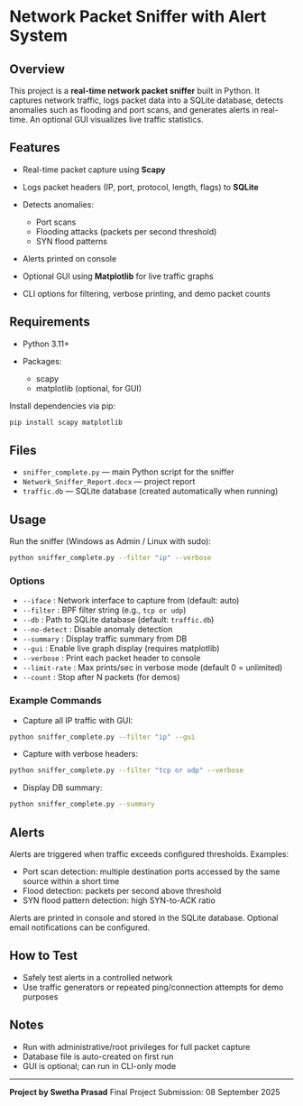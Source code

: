 # Network Packet Sniffer with Alert System

## Overview

This project is a **real-time network packet sniffer** built in Python. It captures network traffic, logs packet data into a SQLite database, detects anomalies such as flooding and port scans, and generates alerts in real-time. An optional GUI visualizes live traffic statistics.

## Features

* Real-time packet capture using **Scapy**
* Logs packet headers (IP, port, protocol, length, flags) to **SQLite**
* Detects anomalies:

  * Port scans
  * Flooding attacks (packets per second threshold)
  * SYN flood patterns
* Alerts printed on console 
* Optional GUI using **Matplotlib** for live traffic graphs
* CLI options for filtering, verbose printing, and demo packet counts

## Requirements

* Python 3.11+
* Packages:

  * scapy
  * matplotlib (optional, for GUI)

Install dependencies via pip:

```bash
pip install scapy matplotlib
```

## Files

* `sniffer_complete.py` — main Python script for the sniffer
* `Network_Sniffer_Report.docx` — project report
* `traffic.db` — SQLite database (created automatically when running)

## Usage

Run the sniffer (Windows as Admin / Linux with sudo):

```bash
python sniffer_complete.py --filter "ip" --verbose
```

### Options

* `--iface` : Network interface to capture from (default: auto)
* `--filter` : BPF filter string (e.g., `tcp or udp`)
* `--db` : Path to SQLite database (default: `traffic.db`)
* `--no-detect` : Disable anomaly detection
* `--summary` : Display traffic summary from DB
* `--gui` : Enable live graph display (requires matplotlib)
* `--verbose` : Print each packet header to console
* `--limit-rate` : Max prints/sec in verbose mode (default 0 = unlimited)
* `--count` : Stop after N packets (for demos)

### Example Commands

* Capture all IP traffic with GUI:

```bash
python sniffer_complete.py --filter "ip" --gui
```

* Capture with verbose headers:

```bash
python sniffer_complete.py --filter "tcp or udp" --verbose
```

* Display DB summary:

```bash
python sniffer_complete.py --summary
```

## Alerts

Alerts are triggered when traffic exceeds configured thresholds. Examples:

* Port scan detection: multiple destination ports accessed by the same source within a short time
* Flood detection: packets per second above threshold
* SYN flood pattern detection: high SYN-to-ACK ratio

Alerts are printed in console and stored in the SQLite database. Optional email notifications can be configured.

## How to Test

* Safely test alerts in a controlled network
* Use traffic generators or repeated ping/connection attempts for demo purposes

## Notes

* Run with administrative/root privileges for full packet capture
* Database file is auto-created on first run
* GUI is optional; can run in CLI-only mode

---

**Project by Swetha Prasad**
Final Project Submission: 08 September 2025
